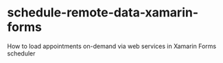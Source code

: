 # schedule-remote-data-xamarin-forms
How to load appointments on-demand via web services in Xamarin Forms scheduler
